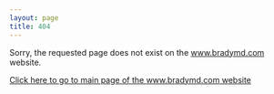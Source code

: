 ```yaml
---
layout: page
title: 404
---
```


Sorry, the requested page does not exist on the www.bradymd.com website.

[Click here to go to main page of the www.bradymd.com website](http://www.bradymd.com)

